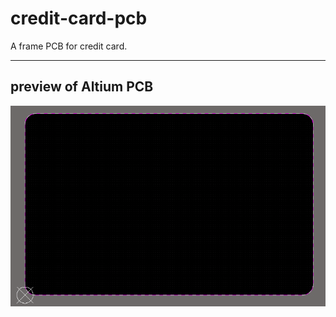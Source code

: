 # credit-card-pcb
A frame PCB for credit card.

---
## preview of Altium PCB
![img of altium pcb](./img/altium-pcb.png)
